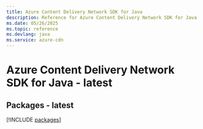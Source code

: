 ```yaml
---
title: Azure Content Delivery Network SDK for Java
description: Reference for Azure Content Delivery Network SDK for Java
ms.date: 05/26/2025
ms.topic: reference
ms.devlang: java
ms.service: azure-cdn
---
```

# Azure Content Delivery Network SDK for Java - latest
## Packages - latest
[!INCLUDE [packages](content-delivery-network-index.md)]